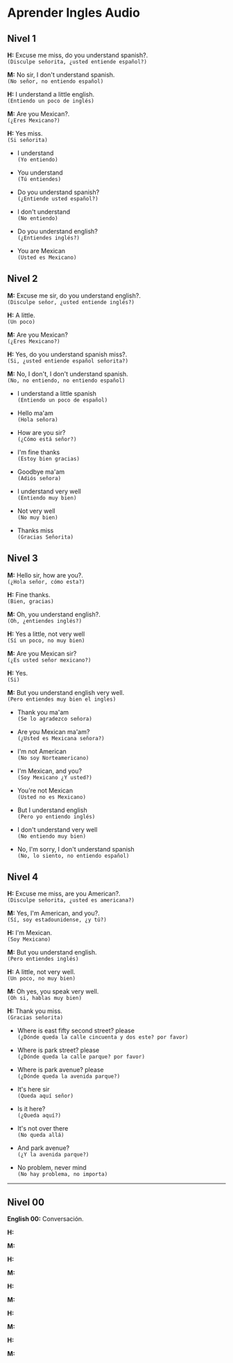 # Aprender Ingles Audio

## Nivel 1

**H:** Excuse me miss, do you understand spanish?.\
`(Disculpe señorita, ¿usted entiende español?)`

**M:** No sir, I don't understand spanish.\
`(No señor, no entiendo español)`

**H:** I understand a little english.\
`(Entiendo un poco de inglés)`

**M:** Are you Mexican?.\
`(¿Eres Mexicano?)`

**H:** Yes miss.\
`(Si señorita)`

- I understand\
  `(Yo entiendo)`

- You understand\
  `(Tú entiendes)`

- Do you understand spanish?\
  `(¿Entiende usted español?)`

- I don't understand\
  `(No entiendo)`

- Do you understand english?\
  `(¿Entiendes inglés?)`

- You are Mexican\
  `(Usted es Mexicano)`

## Nivel 2

**M:** Excuse me sir, do you understand english?.\
`(Disculpe señor, ¿usted entiende inglés?)`

**H:** A little.\
`(Un poco)`

**M:** Are you Mexican?\
`(¿Eres Mexicano?)`

**H:** Yes, do you understand spanish miss?.\
`(Si, ¿usted entiende español señorita?)`

**M:** No, I don't, I don't understand spanish.\
`(No, no entiendo, no entiendo español)`

- I understand a little spanish\
  `(Entiendo un poco de español)`

- Hello ma'am\
  `(Hola señora)`

- How are you sir?\
  `(¿Cómo está señor?)`

- I'm fine thanks\
  `(Estoy bien gracias)`

- Goodbye ma'am\
  `(Adiós señora)`

- I understand very well\
  `(Entiendo muy bien)`

- Not very well\
  `(No muy bien)`

- Thanks miss\
  `(Gracias Señorita)`

## Nivel 3

**M:** Hello sir, how are you?.\
`(¿Hola señor, cómo esta?)`

**H:** Fine thanks.\
`(Bien, gracias)`

**M:** Oh, you understand english?.\
`(Oh, ¿entiendes inglés?)`

**H:** Yes a little, not very well\
`(Sí un poco, no muy bien)`

**M:** Are you Mexican sir?\
`(¿Es usted señor mexicano?)`

**H:** Yes.\
`(Si)`

**M:** But you understand english very well.\
`(Pero entiendes muy bien el ingles)`

- Thank you ma'am\
  `(Se lo agradezco señora)`

- Are you Mexican ma'am?\
  `(¿Usted es Mexicana señora?)`

- I'm not American\
  `(No soy Norteamericano)`

- I'm Mexican, and you?\
  `(Soy Mexicano ¿Y usted?)`

- You're not Mexican\
  `(Usted no es Mexicano)`

- But I understand english\
  `(Pero yo entiendo inglés)`

- I don't understand very well\
  `(No entiendo muy bien)`

- No, I'm sorry, I don't understand spanish\
  `(No, lo siento, no entiendo español)`

## Nivel 4

**H:** Excuse me miss, are you American?.\
`(Disculpe señorita, ¿usted es americana?)`

**M:** Yes, I'm American, and you?.\
`(Sí, soy estadounidense, ¿y tú?)`

**H:** I'm Mexican.\
`(Soy Mexicano)`

**M:** But you understand english.\
`(Pero entiendes inglés)`

**H:** A little, not very well.\
`(Un poco, no muy bien)`

**M:** Oh yes, you speak very well.\
`(Oh si, hablas muy bien)`

**H:** Thank you miss.\
`(Gracias señorita)`

- Where is east fifty second street? please\
  `(¿Dónde queda la calle cincuenta y dos este? por favor)`

- Where is park street? please\
  `(¿Dónde queda la calle parque? por favor)`

- Where is park avenue? please\
  `(¿Dónde queda la avenida parque?)`

- It's here sir\
  `(Queda aquí señor)`

- Is it here?\
  `(¿Queda aquí?)`

- It's not over there\
  `(No queda allá)`

- And park avenue?\
  `(¿Y la avenida parque?)`

- No problem, never mind\
  `(No hay problema, no importa)`

---

## Nivel 00

**English 00:** Conversación.

**H:**

**M:**

**H:**

**M:**

**H:**

**M:**

**H:**

**M:**

**H:**

**M:**
